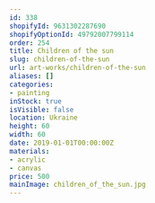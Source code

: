 ```yaml
---
id: 338
shopifyId: 9631302287690
shopifyOptionId: 49792007799114
order: 254
title: Children of the sun
slug: children-of-the-sun
url: art-works/children-of-the-sun
aliases: []
categories:
- painting
inStock: true
isVisible: false
location: Ukraine
height: 60
width: 60
date: 2019-01-01T00:00:00Z
materials:
- acrylic
- canvas
price: 500
mainImage: children_of_the_sun.jpg
---
```

